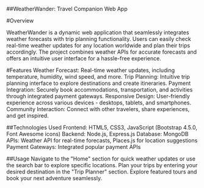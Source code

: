 ##WeatherWander: Travel Companion Web App

#Overview

WeatherWander is a dynamic web application that seamlessly integrates weather forecasts with trip planning functionality. Users can easily check real-time weather updates for any location worldwide and plan their trips accordingly. The project combines weather APIs for accurate forecasts and offers an intuitive user interface for a hassle-free experience.

#Features
Weather Forecast:
Real-time weather updates, including temperature, humidity, wind speed, and more.
Trip Planning:
Intuitive trip planning interface to explore destinations and create itineraries.
Payment Integration:
Securely book accommodations, transportation, and activities through integrated payment gateways.
Responsive Design:
User-friendly experience across various devices - desktops, tablets, and smartphones.
Community Interaction:
Connect with other travelers, share experiences, and get inspired.

##Technologies Used
Frontend:
HTML5, CSS3, JavaScript (Bootstrap 4.5.0, Font Awesome icons)
Backend:
Node.js, Express.js
Database:
MongoDB
APIs:
Weather API for real-time forecasts, Places.js for location suggestions
Payment Gateways:
Integrated popular payment APIs

##Usage
Navigate to the "Home" section for quick weather updates or use the search bar to explore specific locations.
Plan your trips by entering your desired destination in the "Trip Planner" section.
Explore featured tours and book your next adventure seamlessly.
